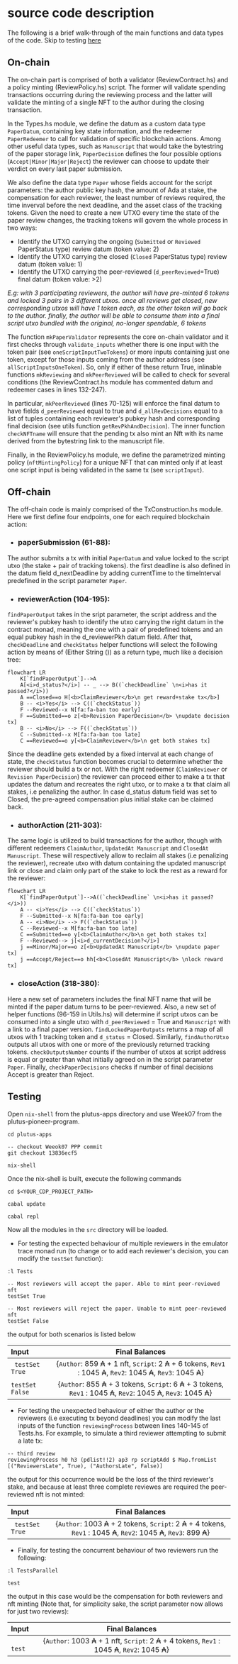 # source code description

The following is a brief walk-through of the main functions and data types of the code. 
Skip to testing [here](#testing)

## On-chain

The on-chain part is comprised of both a validator (ReviewContract.hs) and a policy minting (ReviewPolicy.hs) script. The former will validate spending transactions occurring during the reviewing process and the latter will validate the minting of a single NFT to the author during the closing transaction.

In the Types.hs module, we define the datum as a custom data type `PaperDatum`, containing key state information, and the redeemer `PaperRedeemer` to call for validation of specific blockchain actions. Among other useful data types, such as `Manuscript` that would take the bytestring of the paper storage link, `PaperDecision` defines the four possible options (`Accept|Minor|Major|Reject`) the reviewer can choose to update their verdict on every last paper submission.  

We also define the data type `Paper` whose fields account for the script parameters: the author public key hash, the amount of Ada at stake, the compensation for each reviewer, the least number of reviews required, the time inverval before the next deadline, and the asset class of the tracking tokens. Given the need to create a new UTXO every time the state of the paper review changes, the tracking tokens will govern the whole process in two ways:
- Identify the UTXO carrying the ongoing (`Submitted` or `Reviewed` PaperStatus type) review datum (token value: 2)
- Identify the UTXO carrying the closed (`Closed` PaperStatus type) review datum (token value: 1)
- Identify the UTXO carrying the peer-reviewed (`d_peerReviewed`=True) final datum (token value: >2)

<i>E.g: with 3 participating reviewers, the author will have pre-minted 6 tokens and locked 3 pairs in 3 different utxos. once all reviews get closed, new corresponding utxos will have 1 token each, as the other token will go back to the author. finally, the author will be able to consume them into a final script utxo bundled with the original, no-longer spendable, 6 tokens</i> 

The function `mkPaperValidator` represents the core on-chain validator and it first checks through `validate_inputs` whether there is one input with the token pair (see `oneScriptInputTwoTokens`) or more inputs containing just one token, except for those inputs coming from the author address (see `allScriptInputsOneToken`). So, only if either of these return True, inlinable functions `mkReviewing` and `mkPeerReviewed` will be called to check for several conditions (the ReviewContract.hs module has commented datum and redeemer cases in lines 132-247).

In particular, `mkPeerReviewed` (lines 70-125) will enforce the final datum to have fields `d_peerReviewed` equal to true and `d_allRevDecisions` equal to a list of tuples containing each reviewer's pubkey hash and corresponding final decision (see utils function `getRevPkhAndDecision`). The inner function `checkNFTname` will ensure that the pending tx also mint an Nft with its name derived from the bytestring link to the manuscript file. 

Finally, in the ReviewPolicy.hs module, we define the parametrized minting policy (`nftMintingPolicy`) for a unique NFT that can minted only if at least one script input is being validated in the same tx (see `scriptInput`). 



## Off-chain

The off-chain code is mainly comprised of the TxConstruction.hs module. Here we first define four endpoints, one for each required blockchain action:
- ### <b>paperSubmission</b> (61-88): 

The author submits a tx with initial `PaperDatum` and value locked to the script utxo (the stake + pair of tracking tokens). the first deadline is also defined in the datum field d_nextDeadline by adding currentTime to the timeInterval predefined in the script parameter `Paper`.

- ### <b>reviewerAction</b> (104-195): 

`findPaperOutput` takes in the sript parameter, the script address and the reviewer's pubkey hash to identify the utxo carrying the right datum in the contract monad, meaning the one with a pair of predefined tokens and an equal pubkey hash in the d_reviewerPkh datum field. After that, `checkDeadline` and `checkStatus` helper functions will select the following action by means of (Either String ()) as a return type, much like a decision tree:

```mermaid
flowchart LR
    K[`findPaperOutput`]-->A
    A[<i>d_status?</i>] -- _ --> B((`checkDeadline` \n<i>has it passed?</i>))
    A ==Closed==o H[<b>ClaimReviewer</b>\n get reward+stake tx</b>]
    B -- <i>Yes</i> --> C((`checkStatus`))
    F --Reviewed--x N[fa:fa-ban too early]
    F ==Submitted==o z[<b>Revision PaperDecision</b> \nupdate decision tx]
    B -- <i>No</i> --> F((`checkStatus`))
    C --Submitted--x M[fa:fa-ban too late]
    C ==Reviewed==o y[<b>ClaimReviewer</b>\n get both stakes tx]
```

Since the deadline gets extended by a fixed interval at each change of state, the `checkStatus` function becomes crucial to determine whether the reviewer should build a tx or not. With the right redeemer (`ClaimReviewer` or `Revision PaperDecision`) the reviewer can proceed either to make a tx that updates the datum and recreates the right utxo, or to make a tx that claim all stakes, i.e penalizing the author. In case d_status datum field was set to Closed, the pre-agreed compensation plus initial stake can be claimed back. 

- ### <b>authorAction</b> (211-303): 

The same logic is utilized to build transactions for the author, though with different redeemers `ClaimAuthor`, `UpdatedAt Manuscript` and `ClosedAt Manuscript`. These will respectively allow to reclaim all stakes (i.e penalizing the reviewer), recreate utxo with datum containing the updated manuscript link or close and claim only part of the stake to lock the rest as a reward for the reviewer: 

```mermaid
flowchart LR
    K[`findPaperOutput`]-->A((`checkDeadline` \n<i>has it passed?</i>))
    A -- <i>Yes</i> --> C((`checkStatus`))
    F --Submitted--x N[fa:fa-ban too early]
    A -- <i>No</i> --> F((`checkStatus`))
    C --Reviewed--x M[fa:fa-ban too late]
    C ==Submitted==o y[<b>ClaimAuthor</b>\n get both stakes tx]
    F --Reviewed--> j[<i>d_currentDecision?</i>]
    j ==Minor/Major==o z[<b>UpdatedAt Manuscript</b> \nupdate paper tx]
    j ==Accept/Reject==o hh[<b>ClosedAt Manuscript</b> \nlock reward tx]
```

- ### <b>closeAction</b> (318-380): 

Here a new set of parameters includes the final NFT name that will be minted if the paper datum turns to be peer-reviewed. Also, a new set of helper functions (96-159 in Utils.hs) will determine if script utxos can be consumed into a single utxo with `d_peerReviewed` = True and `Manuscript` with a link to a final paper version.
`findLockedPaperOutputs` returns a map of all utxos with 1 tracking token and `d_status` = Closed. Similarly, `findAuthorUtxo` outputs all utxos with one or more of the previously returned tracking tokens. `checkOutputsNumber` counts if the number of utxos at script address is equal or greater than what initially agreed on in the script parameter `Paper`. Finally, `checkPaperDecisions` checks if number of final decisions Accept is greater than Reject. 



## Testing


Open `nix-shell` from the plutus-apps directory and use Week07 from the plutus-pioneer-program.

```
cd plutus-apps 

-- checkout Weeok07 PPP commit
git checkout 13836ecf5

nix-shell
```

Once the nix-shell is built, execute the following commands

```
cd $<YOUR_CDP_PROJECT_PATH>

cabal update

cabal repl 
```
Now all the modules in the `src` directory will be loaded. 


- For testing the expected behaviour of multiple reviewers in the emulator trace monad run (to change or to add each reviewer's decision, you can modify the `testSet` function):
```
:l Tests

-- Most reviewers will accept the paper. Able to mint peer-reviewed nft 
testSet True

-- Most reviewers will reject the paper. Unable to mint peer-reviewed nft 
testSet False
``` 

the output for both scenarios is listed below


|       Input    	|  Final Balances |
|     :-------      |  :---: 	 	   |
|` testSet True`    | {`Author`: 859 ₳ + 1 nft, `Script`: 2 ₳ + 6 tokens, `Rev1` : 1045 ₳,  `Rev2`: 1045 ₳, `Rev3`: 1045 ₳}|
|`testSet False`    | {`Author`: 855 ₳ + 3 tokens, `Script`: 6 ₳ + 3 tokens, `Rev1` : 1045 ₳,  `Rev2`: 1045 ₳, `Rev3`: 1045 ₳}|



- For testing the unexpected behaviour of either the author or the reviewers (i.e executing tx beyond deadlines) you can modify the last inputs of the function `reviewingProcess` between lines 140-145 of Tests.hs. For example, to simulate a third reviewer attempting to submit a late tx:
```
-- third review
reviewingProcess h0 h3 (pdlist!!2) ap3 rp scriptAdd $ Map.fromList [("ReviewersLate", True), ("AuthorsLate", False)]
``` 
the output for this occurrence would be the loss of the third reviewer's stake, and because at least three complete reviewes are required the peer-reviewed nft is not minted:

|       Input    	|  Final Balances |
|     :-------      |  :---: 	 	   |
|` testSet True`    | {`Author`: 1003 ₳ + 2 tokens, `Script`: 2 ₳ + 4 tokens, `Rev1` : 1045 ₳,  `Rev2`: 1045 ₳, `Rev3`: 899 ₳}|


- Finally, for testing the concurrent behaviour of two reviewers run the following:

```
:l TestsParallel

test
```
the output in this case would be the compensation for both reviewers and nft minting (Note that, for simplicity sake, the script parameter now allows for just two reviews):


|       Input    	|  Final Balances |
|     :-------      |  :---: 	 	   |
|` test`    | {`Author`: 1003 ₳ + 1 nft, `Script`: 2 ₳ + 4 tokens, `Rev1` : 1045 ₳,  `Rev2`: 1045 ₳}|
